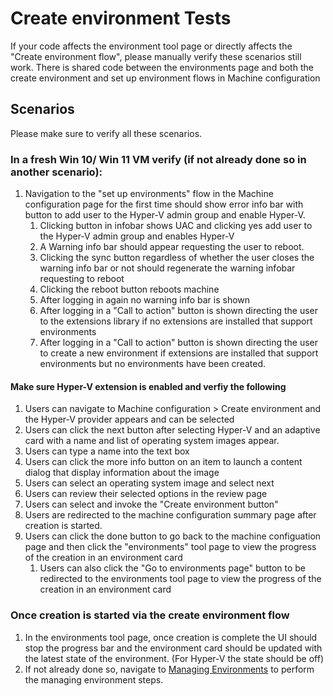 # Create environment Tests
If your code affects the environment tool page or directly affects the "Create environment flow", please manually verify these scenarios still work.
There is shared code between the environments page and both the create environment and set up environment flows in Machine configuration

## Scenarios
Please make sure to verify all these scenarios.

### In a fresh Win 10/ Win 11 VM verify (if not already done so in another scenario):
1. Navigation to the "set up environments" flow in the Machine configuration page for the first time should show error info bar with button to add user to the Hyper-V admin group and enable Hyper-V.
    1. Clicking button in infobar shows UAC and clicking yes add user to the Hyper-V admin group and enables Hyper-V
    1. A Warning info bar should appear requesting the user to reboot.
    1. Clicking the sync button regardless of whether the user closes the warning info bar or not should regenerate the warning infobar requesting to reboot
    1. Clicking the reboot button reboots machine
    1. After logging in again no warning info bar is shown
    1. After logging in a "Call to action" button is shown directing the user to the extensions library if no extensions are installed that support environments
    1. After logging in a "Call to action" button is shown directing the user to create a new environment if extensions are installed that support environments but no environments have been created.

#### Make sure Hyper-V extension is enabled and verfiy the following
1. Users can navigate to Machine configuration > Create environment and the Hyper-V provider appears and can be selected
1. Users can click the next button after selecting Hyper-V and an adaptive card with a name and list of operating system images appear.
1. Users can type a name into the text box
1. Users can click the more info button on an item to launch a content dialog that display information about the image
1. Users can select an operating system image and select next
1. Users can review their selected options in the review page
1. Users can select and invoke the "Create environment button"
1. Users are redirected to the machine configuration summary page after creation is started.
1. Users can click the done button to go back to the machine configuation page and then click the "environments" tool page to view the progress of the creation in an environment card
    1. Users can also click the "Go to environments page" button to be redirected to the environments tool page to view the progress of the creation in an environment card
### Once creation is started via the create environment flow
1. In the environments tool page, once creation is complete the UI should stop the progress bar and the environment card should be updated with the latest state of the environment. (For Hyper-V the state should be off)
1. If not already done so, navigate to [Managing Environments](tools/Environments/DevHome.Environments/TestingScenarios/ManageEnvironments.md) to perform the managing environment steps.


